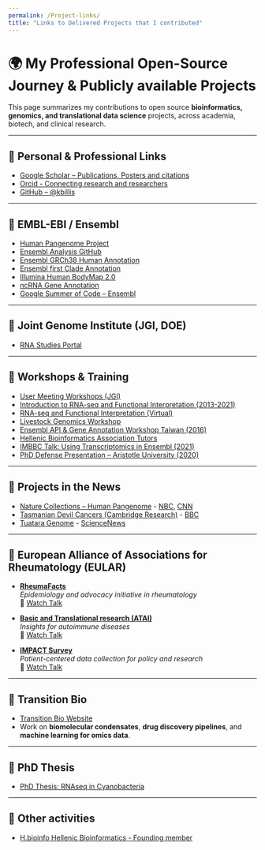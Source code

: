 ```yaml
---
permalink: /Project-links/
title: "Links to Delivered Projects that I contributed"
---
```


# 🌍 My Professional Open-Source Journey & Publicly available Projects

This page summarizes my contributions to open source **bioinformatics, genomics, and translational data science** projects, across academia, biotech, and clinical research. 

---

## 🔹 Personal & Professional Links
- [Google Scholar – Publications, Posters and citations](https://scholar.google.co.uk/citations?user=YsQgBgUAAAAJ)  
- [Orcid - Connecting research and researchers](https://orcid.org/0000-0001-8568-4306)
- [GitHub – @kbillis](https://github.com/kbillis)  

---

## 🔹 EMBL-EBI / Ensembl
- [Human Pangenome Project ](https://www.nature.com/collections/aebdjihcda)  
- [Ensembl Analysis GitHub](https://github.com/Ensembl/ensembl-analysis)  
- [Ensembl GRCh38 Human Annotation](https://www.ensembl.org/Homo_sapiens/Info/Annotation)  
- [Ensembl first Clade Annotation](https://www.ensembl.org/info/genome/genebuild/2017_12_primate_clade_gene_annotation.pdf)
- [Illumina Human BodyMap 2.0](https://www.ensembl.info/2011/05/24/human-bodymap-2-0-data-from-illumina/)  
- [ncRNA Gene Annotation](https://www.ensembl.org/info/genome/genebuild/ncrna.html)  
- [Google Summer of Code – Ensembl](https://www.ensembl.info/2018/10/25/gsoc-with-ensembl-catching-up-with-2018s-students/)  


---

## 🔹 Joint Genome Institute (JGI, DOE)
- [RNA Studies Portal](https://img.jgi.doe.gov/cgi-bin/m/main.cgi?section=RNAStudies&page=rnastudies)  

---

## 🔹 Workshops & Training
- [User Meeting Workshops (JGI)](https://usermeeting.jgi.doe.gov/past-meetings/2012-user-meeting/workshops/#img)  
- [Introduction to RNA-seq and Functional Interpretation (2013-2021)](https://www.ebi.ac.uk/training/events/introduction-rna-seq-and-functional-interpretation/)  
- [RNA-seq and Functional Interpretation (Virtual)](https://www.ebi.ac.uk/training/events/introduction-rna-seq-and-functional-interpretation-virtual/)  
- [Livestock Genomics Workshop](https://www.ebi.ac.uk/training/events/livestock-genomics/)  
- [Ensembl API & Gene Annotation Workshop Taiwan (2016)](https://www.ebi.ac.uk/training/events/2016/ensembl-api-and-gene-annotation-workshop-nchc-2016/)  
- [Hellenic Bioinformatics Association Tutors](https://hosmic.uth.gr/#tutors)  
- [IMBBC Talk: Using Transcriptomics in Ensembl (2021)](https://imbbc.hcmr.gr/2021/07/14/web-talk-by-dr-konstantinos-billis-using-transcriptomics-data-in-ensembl/)  
- [PhD Defense Presentation – Aristotle University (2020)](https://bio.auth.gr/2020/02/04/parousiasi-didaktorikis-diatrivis-tou-konstantinou-billi/)  

---

## 🔹 Projects in the News
- [Nature Collections – Human Pangenome](https://www.nature.com/collections/aebdjihcda) - [NBC](https://www.nbcnews.com/science/science-news/scientists-announce-rough-draft-human-pangenome-rcna83120), [CNN](https://edition.cnn.com/2023/05/10/health/human-pangenome-scn-wellness) 
- [Tasmanian Devil Cancers (Cambridge Research)](https://www.cam.ac.uk/research/news/evolution-of-two-contagious-cancers-affecting-tasmanian-devils-underlines-unpredictability-of) - [BBC](https://www.bbc.com/news/science-environment-47659640) 
- [Tuatara Genome](https://www.embl.org/news/science/the-curious-genome-of-the-tuatara/) - [ScienceNews](https://www.sciencenews.org/article/lizard-like-tuatara-mitochondrial-genomes-cold-tolerance)

--- 

## 🔹 European Alliance of Associations for Rheumatology (EULAR)
- **[RheumaFacts](https://www.eular.org/eular-rheumafacts)**  
  *Epidemiology and advocacy initiative in rheumatology*  
  🎥 [Watch Talk](https://www.youtube.com/watch?v=T-XhePX-GPw)

- **[Basic and Translational research (ATAI)](https://www.eular.org/eular-atai)**  
  *Insights for autoimmune diseases*  
  🎥 [Watch Talk](https://www.youtube.com/watch?v=wUEBuZfRmBU)

- **[IMPACT Survey](https://www.eular.org/impactsurvey)**  
  *Patient-centered data collection for policy and research*  
  🎥 [Watch Talk](https://www.youtube.com/watch?v=8kSAV4VSU9I)


---

## 🔹 Transition Bio
- [Transition Bio Website](https://transitionbio.com/)  
- Work on **biomolecular condensates**, **drug discovery pipelines**, and **machine learning for omics data**.  

---


## 🔹 PhD Thesis
- [PhD Thesis: RNAseq in Cyanobacteria](https://phdtheses.ekt.gr/eadd/handle/10442/47088?locale=en)  

---

## 🔹 Other activities
- [H.bioinfo Hellenic Bioinformatics - Founding member](https://hscbio.wordpress.com/members-who/founding-members/) 
